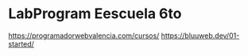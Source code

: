 # LabProgram Eescuela 6to

https://programadorwebvalencia.com/cursos/
https://bluuweb.dev/01-started/

